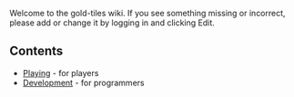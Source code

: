 Welcome to the gold-tiles wiki.  If you see something missing or incorrect, please add or change it by logging in and clicking Edit.

## Contents ##
  * [Playing](Playing.md) - for players
  * [Development](Development.md) - for programmers